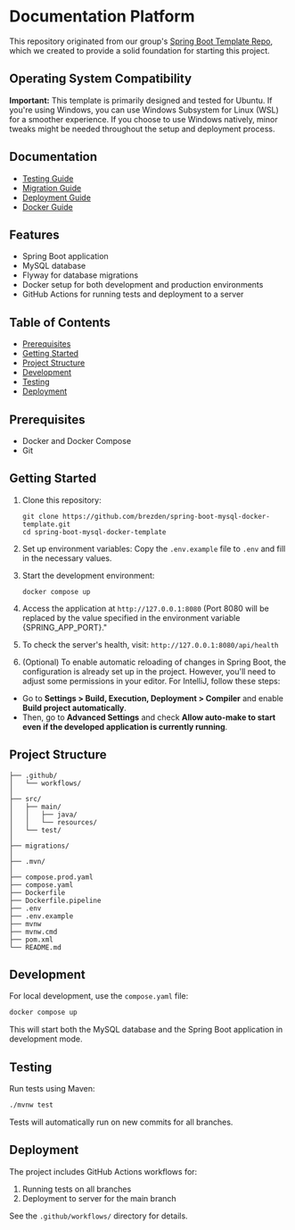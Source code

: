 # Documentation Platform

This repository originated from our group's [Spring Boot Template Repo](https://github.com/brezden/spring-boot-mysql-docker-template), which we created to provide a solid foundation for starting this project.

## Operating System Compatibility

**Important:** This template is primarily designed and tested for Ubuntu. If you're using Windows, you can use Windows Subsystem for Linux (WSL) for a smoother experience. If you choose to use Windows natively, minor tweaks might be needed throughout the setup and deployment process.

## Documentation 

- [Testing Guide](docs/testing.md)
- [Migration Guide](docs/migration.md)
- [Deployment Guide](docs/deploy.md)
- [Docker Guide](docs/docker.md)

## Features

- Spring Boot application
- MySQL database
- Flyway for database migrations
- Docker setup for both development and production environments
- GitHub Actions for running tests and deployment to a server

## Table of Contents

- [Prerequisites](#prerequisites)
- [Getting Started](#getting-started)
- [Project Structure](#project-structure)
- [Development](#development)
- [Testing](#testing)
- [Deployment](#deployment)

## Prerequisites

- Docker and Docker Compose
- Git

## Getting Started

1. Clone this repository:
   ```
   git clone https://github.com/brezden/spring-boot-mysql-docker-template.git
   cd spring-boot-mysql-docker-template
   ```

2. Set up environment variables:
   Copy the `.env.example` file to `.env` and fill in the necessary values.

3. Start the development environment:
   ```
   docker compose up 
   ```

4. Access the application at `http://127.0.0.1:8080` (Port 8080 will be replaced by the value specified in the environment variable {SPRING_APP_PORT}."
5. To check the server's health, visit: `http://127.0.0.1:8080/api/health`

6. (Optional) To enable automatic reloading of changes in Spring Boot, the configuration is already set up in the project. However, you'll need to adjust some permissions in your editor. For IntelliJ, follow these steps:

- Go to **Settings > Build, Execution, Deployment > Compiler** and enable **Build project automatically**.
- Then, go to **Advanced Settings** and check **Allow auto-make to start even if the developed application is currently running**.


## Project Structure

```
├── .github/
│   └── workflows/
│
├── src/
│   ├── main/
│   │   ├── java/
│   │   └── resources/
│   └── test/
│
├── migrations/
│
├── .mvn/
│
├── compose.prod.yaml
├── compose.yaml
├── Dockerfile
├── Dockerfile.pipeline
├── .env
├── .env.example
├── mvnw
├── mvnw.cmd
├── pom.xml
└── README.md
```

## Development

For local development, use the `compose.yaml` file:

```bash
docker compose up
```

This will start both the MySQL database and the Spring Boot application in development mode.

## Testing

Run tests using Maven:

```bash
./mvnw test
```

Tests will automatically run on new commits for all branches.

## Deployment

The project includes GitHub Actions workflows for:

1. Running tests on all branches
2. Deployment to server for the main branch

See the `.github/workflows/` directory for details.
